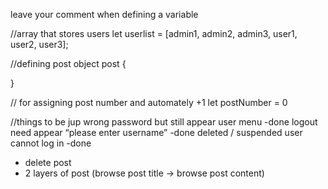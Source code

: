 leave your comment when defining a variable

//array that stores users
let userlist = [admin1, admin2, admin3, user1, user2, user3];


//defining post object
post {

}

// for assigning post number and automately +1
let postNumber = 0

//things to be jup
wrong password but still appear user menu -done
logout need appear “please enter username” -done
deleted / suspended user cannot log in -done

- delete post
- 2 layers of post (browse post title -> browse post content)
